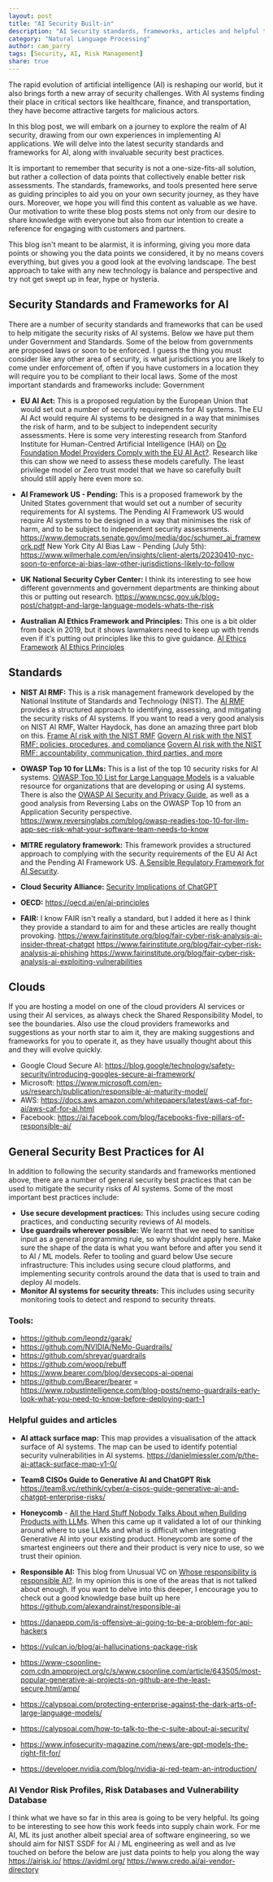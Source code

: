 ```yaml
---
layout: post
title: "AI Security Built-in"
description: "AI Security standards, frameworks, articles and helpful tools"
category: "Natural Language Processing"
author: cam_parry
tags: [Security, AI, Risk Management]
share: true
---
```



The rapid evolution of artificial intelligence (AI) is reshaping our world, but it also brings forth a new array of security challenges. With AI systems finding their place in critical sectors like healthcare, finance, and transportation, they have become attractive targets for malicious actors.

In this blog post, we will embark on a journey to explore the realm of AI security, drawing from our own experiences in implementing AI applications. We will delve into the latest security standards and frameworks for AI, along with invaluable security best practices.

It is important to remember that security is not a one-size-fits-all solution, but rather a collection of data points that collectively enable better risk assessments. The standards, frameworks, and tools presented here serve as guiding principles to aid you on your own security journey, as they have ours. Moreover, we hope you will find this content as valuable as we have. Our motivation to write these blog posts stems not only from our desire to share knowledge with everyone but also from our intention to create a reference for engaging with customers and partners.

This blog isn't meant to be alarmist, it is informing, giving you more data points or showing you the data points we considered, it by no means covers everything, but gives you a good look at the evolving landscape. The best approach to take with any new technology is balance and perspective and try not get swept up in fear, hype or hysteria.


## Security Standards and Frameworks for AI

There are a number of security standards and frameworks that can be used to help mitigate the security risks of AI systems. Below we have put them under Government and Standards. Some of the below from governments are proposed laws or soon to be enforced. I guess the thing you must consider like any other area of security, is what jurisdictions you are likely to come under enforcement of, often if you have customers in a location they will require you to be compliant to their local laws. Some of the most important standards and frameworks include:
Government

- **EU AI Act:**
This is a proposed regulation by the European Union that would set out a number of security requirements for AI systems. The EU AI Act would require AI systems to be designed in a way that minimises the risk of harm, and to be subject to independent security assessments. Here is some very interesting research from Stanford Institute for Human-Centred Artificial Intelligence (HAI) on [Do Foundation Model Providers Comply with the EU AI Act?](https://crfm.stanford.edu/2023/06/15/eu-ai-act.html). Research like this can show we need to assess these models carefully. The least privilege model or Zero trust model that we have so carefully built should still apply here even more so.

- **AI Framework US - Pending:** This is a proposed framework by the United States government that would set out a number of security requirements for AI systems. The Pending AI Framework US would require AI systems to be designed in a way that minimises the risk of harm, and to be subject to independent security assessments. https://www.democrats.senate.gov/imo/media/doc/schumer_ai_framework.pdf
New York City AI Bias Law - Pending (July 5th): https://www.wilmerhale.com/en/insights/client-alerts/20230410-nyc-soon-to-enforce-ai-bias-law-other-jurisdictions-likely-to-follow

- **UK National Security Cyber Center:** I think its interesting to see how different governments and government departments are thinking about this or putting out research. https://www.ncsc.gov.uk/blog-post/chatgpt-and-large-language-models-whats-the-risk

- **Australian AI Ethics Framework and Principles:** This one is a bit older from back in 2019, but it shows lawmakers need to keep up with trends even if it's putting out principles like this to give guidance. 
[AI Ethics Framework](https://www.industry.gov.au/publications/australias-artificial-intelligence-ethics-framework)
[AI Ethics Principles](https://www.industry.gov.au/publications/australias-artificial-intelligence-ethics-framework/australias-ai-ethics-principles)


## Standards

- **NIST AI RMF:** This is a risk management framework developed by the National Institute of Standards and Technology (NIST). The [AI RMF](https://www.nist.gov/itl/ai-risk-management-framework) provides a structured approach to identifying, assessing, and mitigating the security risks of AI systems. If you want to read a very good analysis on NIST AI RMF, Walter Haydock, has done an amazing three part blob on this.
[Frame AI risk with the NIST RMF](https://www.blog.deploy-securely.com/p/nist-ai-risk-management-framework)
[Govern AI risk with the NIST RMF: policies, procedures, and compliance](https://www.blog.deploy-securely.com/p/governing-ai-risk-with-the-nist-rmf)
[Govern AI risk with the NIST RMF: accountability, communication, third parties, and more](https://www.blog.deploy-securely.com/p/governing-ai-risk-with-the-nist-rmf-d5c)

- **OWASP Top 10 for LLMs:** This is a list of the top 10 security risks for AI systems. [OWASP Top 10 List for Large Language Models](https://owasp.org/www-project-top-10-for-large-language-model-applications/descriptions/) is a valuable resource for organizations that are developing or using AI systems. There is also the [OWASP AI Security and Privacy Guide](https://owasp.org/www-project-ai-security-and-privacy-guide/), as well as a good analysis from Reversing Labs on the OWASP Top 10 from an Application Security perspective. https://www.reversinglabs.com/blog/owasp-readies-top-10-for-llm-app-sec-risk-what-your-software-team-needs-to-know

- **MITRE regulatory framework:** This framework provides a structured approach to complying with the security requirements of the EU AI Act and the Pending AI Framework US. [A Sensible Regulatory Framework for AI Security](https://www.mitre.org/news-insights/publication/sensible-regulatory-framework-ai-security).

- **Cloud Security Alliance:** [Security Implications of ChatGPT](https://cloudsecurityalliance.org/artifacts/security-implications-of-chatgpt/)

- **OECD:** https://oecd.ai/en/ai-principles

- **FAIR:**
I know FAIR isn't really a standard, but I added it here as I think they provide a standard to aim for and these articles are really thought provoking.
https://www.fairinstitute.org/blog/fair-cyber-risk-analysis-ai-insider-threat-chatgpt
https://www.fairinstitute.org/blog/fair-cyber-risk-analysis-ai-phishing
https://www.fairinstitute.org/blog/fair-cyber-risk-analysis-ai-exploiting-vulnerabilities


## Clouds

If you are hosting a model on one of the cloud providers AI services or using their AI services, as always check the Shared Responsibility Model, to see the boundaries. Also use the cloud providers frameworks and suggestions as your north star to aim it, they are making suggestions and frameworks for you to operate it, as they have usually thought about this and they will evolve quickly.

- Google Cloud Secure AI: https://blog.google/technology/safety-security/introducing-googles-secure-ai-framework/
- Microsoft: https://www.microsoft.com/en-us/research/publication/responsible-ai-maturity-model/
- AWS: https://docs.aws.amazon.com/whitepapers/latest/aws-caf-for-ai/aws-caf-for-ai.html
- Facebook: https://ai.facebook.com/blog/facebooks-five-pillars-of-responsible-ai/


## General Security Best Practices for AI

In addition to following the security standards and frameworks mentioned above, there are a number of general security best practices that can be used to mitigate the security risks of AI systems. Some of the most important best practices include:

- **Use secure development practices:** This includes using secure coding practices, and conducting security reviews of AI models.
- **Use guardrails wherever possible:** We learnt that we need to sanitise input as a general programming rule, so why shouldnt apply here. Make sure the shape of the data is what you want before and after you send it to AI / ML models. Refer to tooling and guard below
Use secure infrastructure: This includes using secure cloud platforms, and implementing security controls around the data that is used to train and deploy AI models.
- **Monitor AI systems for security threats:** This includes using security monitoring tools to detect and respond to security threats.


### Tools:

- https://github.com/leondz/garak/
- https://github.com/NVIDIA/NeMo-Guardrails/
- https://github.com/shreyar/guardrails
- https://github.com/woop/rebuff
- https://www.bearer.com/blog/devsecops-ai-openai
- https://github.com/Bearer/bearer
= https://www.robustintelligence.com/blog-posts/nemo-guardrails-early-look-what-you-need-to-know-before-deploying-part-1


### Helpful guides and articles

- **AI attack surface map:** This map provides a visualisation of the attack surface of AI systems. The map can be used to identify potential security vulnerabilities in AI systems. https://danielmiessler.com/p/the-ai-attack-surface-map-v1-0/

- **Team8 CISOs Guide to Generative AI and ChatGPT Risk** https://team8.vc/rethink/cyber/a-cisos-guide-generative-ai-and-chatgpt-enterprise-risks/
- **Honeycomb** - [All the Hard Stuff Nobody Talks About when Building Products with LLMs](https://www.honeycomb.io/blog/hard-stuff-nobody-talks-about-llm). When this came up it validated a lot of our thinking around where to use LLMs and what is difficult when integrating Generative AI into your existing product. Honeycomb are some of the smartest engineers out there and their product is very nice to use, so we trust their opinion.
- **Responsible AI:** This blog from Unusual VC on [Whose responsibility is responsible AI?](https://www.unusual.vc/post/responsible-ai). In my opinion this is one of the areas that is not talked about enough. If you want to delve into this deeper, I encourage you to check out a good knowledge base built up here https://github.com/alexandrainst/responsible-ai


- https://danaepp.com/is-offensive-ai-going-to-be-a-problem-for-api-hackers
- https://vulcan.io/blog/ai-hallucinations-package-risk
- https://www-csoonline-com.cdn.ampproject.org/c/s/www.csoonline.com/article/643505/most-popular-generative-ai-projects-on-github-are-the-least-secure.html/amp/
- https://calypsoai.com/protecting-enterprise-against-the-dark-arts-of-large-language-models/
- https://calypsoai.com/how-to-talk-to-the-c-suite-about-ai-security/
- https://www.infosecurity-magazine.com/news/are-gpt-models-the-right-fit-for/
- https://developer.nvidia.com/blog/nvidia-ai-red-team-an-introduction/


### AI Vendor Risk Profiles, Risk Databases and Vulnerability Database

I think what we have so far in this area is going to be very helpful. Its going to be interesting to see how this work feeds into supply chain work. For me AI, ML its just another albeit special area of software engineering, so we should aim for NIST SSDF for AI / ML engineering as well and as Ive touched on before the below are just data points to help you along the way
https://airisk.io/
https://avidml.org/
https://www.credo.ai/ai-vendor-directory



